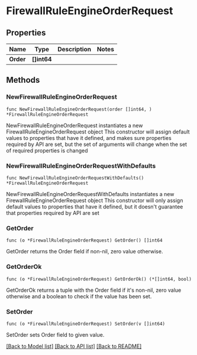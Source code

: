 # FirewallRuleEngineOrderRequest

## Properties

Name | Type | Description | Notes
------------ | ------------- | ------------- | -------------
**Order** | **[]int64** |  | 

## Methods

### NewFirewallRuleEngineOrderRequest

`func NewFirewallRuleEngineOrderRequest(order []int64, ) *FirewallRuleEngineOrderRequest`

NewFirewallRuleEngineOrderRequest instantiates a new FirewallRuleEngineOrderRequest object
This constructor will assign default values to properties that have it defined,
and makes sure properties required by API are set, but the set of arguments
will change when the set of required properties is changed

### NewFirewallRuleEngineOrderRequestWithDefaults

`func NewFirewallRuleEngineOrderRequestWithDefaults() *FirewallRuleEngineOrderRequest`

NewFirewallRuleEngineOrderRequestWithDefaults instantiates a new FirewallRuleEngineOrderRequest object
This constructor will only assign default values to properties that have it defined,
but it doesn't guarantee that properties required by API are set

### GetOrder

`func (o *FirewallRuleEngineOrderRequest) GetOrder() []int64`

GetOrder returns the Order field if non-nil, zero value otherwise.

### GetOrderOk

`func (o *FirewallRuleEngineOrderRequest) GetOrderOk() (*[]int64, bool)`

GetOrderOk returns a tuple with the Order field if it's non-nil, zero value otherwise
and a boolean to check if the value has been set.

### SetOrder

`func (o *FirewallRuleEngineOrderRequest) SetOrder(v []int64)`

SetOrder sets Order field to given value.



[[Back to Model list]](../README.md#documentation-for-models) [[Back to API list]](../README.md#documentation-for-api-endpoints) [[Back to README]](../README.md)


